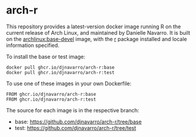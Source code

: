 
# arch-r

This repository provides a latest-version docker image running R on the current release of Arch Linux, and maintained by Danielle Navarro. It is built on the [archlinux:base-devel](https://hub.docker.com/_/archlinux) image, with the [r](https://archlinux.org/packages/community/x86_64/r/) package installed and locale information specified. 

To install the base or test image: 

```
docker pull ghcr.io/djnavarro/arch-r:base 
docker pull ghcr.io/djnavarro/arch-r:test 
```

To use one of these images in your own Dockerfile:

```
FROM ghcr.io/djnavarro/arch-r:base
FROM ghcr.io/djnavarro/arch-r:test
```

The source for each image is in the respective branch:

- base: https://github.com/djnavarro/arch-r/tree/base
- test: https://github.com/djnavarro/arch-r/tree/test
